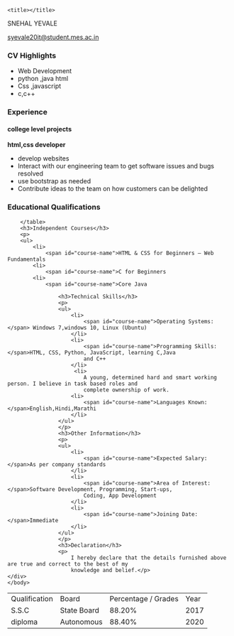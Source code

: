<html>

<head>

    <title></title>
</head>

<body>
    <div id="header">
        <p id="name">SNEHAL YEVALE</p>
        <a href="syevale20it@student.mes.ac.in" target="_blank">
            <p id="email">syevale20it@student.mes.ac.in</p>
        </a>
    </div>
    <div class="left">
    </div>
    <div class="right">
        <h3>CV Highlights</h3>
        <p>
        <ul>
            <li>Web Development</li>
            <li>python ,java html </li>
            <li>Css ,javascript</li>
            <li>c,c++</li>
        </ul>
        </p>
        <h3>Experience</h3>
        <h4>college level projects</h4>
        <p id="job-title"><strong>html,css developer</strong></p>
        <p>
        <ul>
            <li>develop websites</li>
            <li>Interact with our engineering team to get software issues and bugs resolved</li>
            <li> use bootstrap as needed</li>
            <li>Contribute ideas to the team on how customers can be delighted</li>
        </ul>
        </p>
        <h3>Educational Qualifications</h3>
        <table>
            <tr id="heading">
                <td>Qualification</td>
                <td>Board</td>
                <td>Percentage / Grades</td>
                <td>Year</td>
            </tr>
            <tr>
                <td>S.S.C</td>
                <td>State Board</td>
                <td>88.20%</td>
                <td>2017</td>
            </tr>
            <tr>
                <td>diploma</td>
                <td>Autonomous</td>
                <td>88.40%</td>
                <td>2020</td>
            </tr>


        </table>
        <h3>Independent Courses</h3>
        <p>
        <ul>
            <li>
                <span id="course-name">HTML & CSS for Beginners – Web Fundamentals
            <li>
                <span id="course-name">C for Beginners
            <li>
                <span id="course-name">Core Java
             
                    <h3>Technical Skills</h3>
                    <p>
                    <ul>
                        <li>
                            <span id="course-name">Operating Systems:</span> Windows 7,windows 10, Linux (Ubuntu)
                        </li>
                        <li>
                            <span id="course-name">Programming Skills:</span>HTML, CSS, Python, JavaScript, learning C,Java
                            and C++
                        </li>
                         <li>
                            A young, determined hard and smart working person. I believe in task based roles and
                            complete ownership of work.
                        <li>
                            <span id="course-name">Languages Known:</span>English,Hindi,Marathi
                        </li>
                    </ul>
                    </p>
                    <h3>Other Information</h3>
                    <p>
                    <ul>
                        <li>
                            <span id="course-name">Expected Salary:</span>As per company standards
                        </li>
                        <li>
                            <span id="course-name">Area of Interest:</span>Software Development, Programming, Start-ups,
                            Coding, App Development 
                        </li>
                        <li>
                            <span id="course-name">Joining Date:</span>Immediate
                        </li>
                    </ul>
                    </p>
                    <h3>Declaration</h3>
                    <p>
                        I hereby declare that the details furnished above are true and correct to the best of my
                        knowledge and belief.</p>
    </div>
    </body>
</html>
